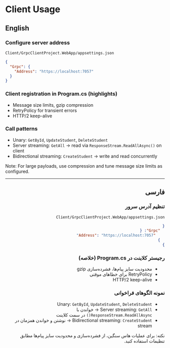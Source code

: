 # Client Usage

## English
### Configure server address
`Client/GrpcClientProject.WebApp/appsettings.json`
```json
{
  "Grpc": {
    "Address": "https://localhost:7057"
  }
}
```

### Client registration in Program.cs (highlights)
- Message size limits, gzip compression
- RetryPolicy for transient errors
- HTTP/2 keep-alive

### Call patterns
- Unary: `GetById`, `UpdateStudent`, `DeleteStudent`
- Server streaming: `GetAll` → read via `ResponseStream.ReadAllAsync()` on client
- Bidirectional streaming: `CreateStudent` → write and read concurrently

Note: For large payloads, use compression and tune message size limits as configured.

---

<div dir="rtl">

## فارسی
### تنظیم آدرس سرور
`Client/GrpcClientProject.WebApp/appsettings.json`
```json
{
  "Grpc": {
    "Address": "https://localhost:7057"
  }
}
```

### رجیستر کلاینت در Program.cs (خلاصه)
- محدودیت سایز پیام‌ها، فشرده‌سازی gzip
- RetryPolicy برای خطاهای موقتی
- HTTP/2 keep-alive

### نمونه الگوهای فراخوانی
- Unary: `GetById`, `UpdateStudent`, `DeleteStudent`
- Server streaming: `GetAll` → خواندن با `ResponseStream.ReadAllAsync()` در سمت کلاینت
- Bidirectional streaming: `CreateStudent` → نوشتن و خواندن همزمان در stream

نکته: برای عملیات هاس سنگین، از فشرده‌سازی و محدودیت سایز پیام‌ها مطابق تنظیمات استفاده کنید.

</div>

